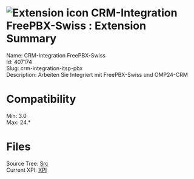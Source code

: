 # ![Extension icon](https://addons.thunderbird.net/user-media/addon_icons/407/407174-64.png?modified=1352992825) CRM-Integration FreePBX-Swiss : Extension Summary

Name: CRM-Integration FreePBX-Swiss  
Id: 407174  
Slug: crm-integration-itsp-pbx  
Description: Arbeiten Sie Integriert mit FreePBX-Swiss und OMP24-CRM
  

# Compatibility
Min: 3.0  
Max: 24.*  

# Files

Source Tree: [Src](C:/Dev/Thunderbird/ThunderKdB/xall/xOther/407174-crm-integration-itsp-pbx/src)  
Current XPI: [XPI](C:/Dev/Thunderbird/ThunderKdB/xall/xOther/407174-crm-integration-itsp-pbx/xpi)  



